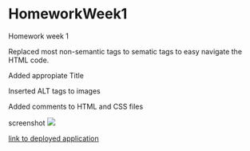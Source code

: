 # HomeworkWeek1
Homework week 1

Replaced most non-semantic tags to sematic tags to easy navigate the HTML code.

Added appropiate Title

Inserted ALT tags to images 

Added comments to HTML and CSS files

screenshot ![](assets/images/ScreenShotHoriseon.png)

[link to deployed application](https://glopez0828.github.io/HomeworkWeek1/)